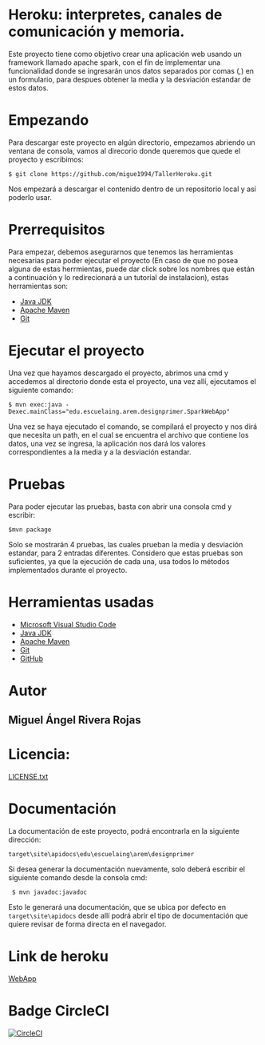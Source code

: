# Heroku: interpretes, canales de comunicación y memoria.

Este proyecto tiene como objetivo crear una aplicación web usando un framework llamado apache spark, con el fín de implementar una funcionalidad donde se ingresarán unos datos separados por comas (,) en un formulario, para despues obtener la media y la desviación estandar de estos datos.

# Empezando

Para descargar este proyecto en algún directorio, empezamos abriendo un ventana de consola, vamos al direcorio donde queremos que quede el proyecto y escribimos:

``$ git clone https://github.com/migue1994/TallerHeroku.git``

Nos empezará a descargar el contenido dentro de un repositorio local y así poderlo usar.

# Prerrequisitos

Para empezar, debemos asegurarnos que tenemos las herramientas necesarias para poder ejecutar el proyecto (En caso de que no posea alguna de estas herrmientas, puede dar click sobre los nombres que están a continuación y lo redirecionará a un tutorial de instalacion), estas herramientas son:

- [Java JDK](https://docs.oracle.com/javase/10/install/installation-jdk-and-jre-microsoft-windows-platforms.htm#JSJIG-GUID-A740535E-9F97-448C-A141-B95BF1688E6F)
- [Apache Maven](https://howtodoinjava.com/maven/how-to-install-maven-on-windows/)
- [Git](https://www.linode.com/docs/development/version-control/how-to-install-git-on-linux-mac-and-windows/)

# Ejecutar el proyecto

Una vez que hayamos descargado el proyecto, abrimos una cmd y accedemos al directorio donde esta el proyecto, una vez allí, ejecutamos el siguiente comando:

``$ mvn exec:java -Dexec.mainClass="edu.escuelaing.arem.designprimer.SparkWebApp"``

Una vez se haya ejecutado el comando, se compilará el proyecto y nos dirá que necesita un path, en el cual se encuentra el archivo que contiene los datos, una vez se ingresa, la aplicación nos dará los valores correspondientes a la media y a la desviación estandar.

# Pruebas

Para poder ejecutar las pruebas, basta con abrir una consola cmd y escribir:

``$mvn package``

Solo se mostrarán 4 pruebas, las cuales prueban la media y desviación estandar, para 2 entradas diferentes. Considero que estas pruebas son suficientes, ya que la ejecución de cada una, usa todos lo métodos implementados durante el proyecto.

# Herramientas usadas

- [Microsoft Visual Studio Code](https://code.visualstudio.com/)
- [Java JDK](https://www.oracle.com/technetwork/java/javase/downloads/jdk8-downloads-2133151.html)
- [Apache Maven](https://maven.apache.org/)
- [Git](https://git-scm.com/)
- [GitHub](https://github.com/)

# Autor

## Miguel Ángel Rivera Rojas

# Licencia:

[LICENSE.txt](LICENSE.txt)

# Documentación

La documentación de este proyecto, podrá encontrarla en la siguiente dirección:

``target\site\apidocs\edu\escuelaing\arem\designprimer``

Si desea generar la documentación nuevamente, solo deberá escribir el siguiente comando desde la consola cmd:

``` $ mvn javadoc:javadoc```

Esto le generará una documentación, que se ubica por defecto en `target\site\apidocs` desde allí podrá abrir el tipo de documentación que quiere revisar de forma directa en el navegador.

# Link de heroku

[WebApp](https://whispering-lake-46795.herokuapp.com/inputdata)

# Badge CircleCI

[![CircleCI](https://circleci.com/gh/migue1994/TallerHeroku.svg?style=svg)](https://circleci.com/gh/migue1994/TallerHeroku)